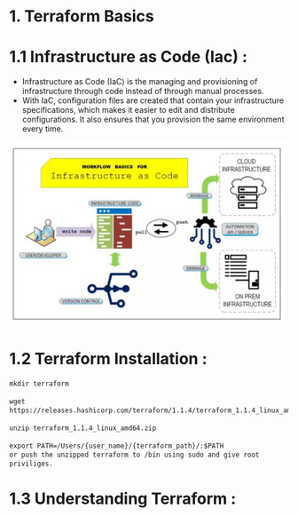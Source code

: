 # 1. Terraform Basics

# 1.1 Infrastructure as Code (Iac) :

- Infrastructure as Code (IaC) is the managing and provisioning of infrastructure through code instead of through manual processes.
- With IaC, configuration files are created that contain your infrastructure specifications, which makes it easier to edit and distribute configurations. It also ensures that you provision the same environment every time.

![alt text](../imgs/Iac.JPG "Iac")

# 1.2 Terraform Installation :

```
mkdir terraform

wget https://releases.hashicorp.com/terraform/1.1.4/terraform_1.1.4_linux_amd64.zip

unzip terraform_1.1.4_linux_amd64.zip

export PATH=/Users/{user_name}/{terraform_path}/:$PATH
or push the unzipped terraform to /bin using sudo and give root priviliges.

```

# 1.3 Understanding Terraform :


